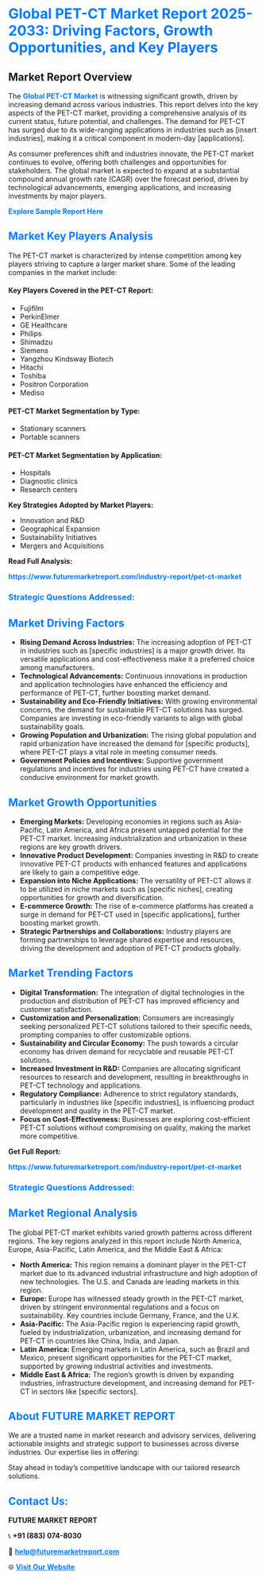 <h1 style="color: #007BFF;">Global PET-CT Market Report 2025-2033: Driving Factors, Growth Opportunities, and Key Players</h1>

<section id="overview">
<h2>Market Report Overview</h2>
<p>The <a href="https://www.futuremarketreport.com/industry-report/pet-ct-market" style="color: #007BFF; text-decoration: none;"><strong>Global PET-CT Market</strong></a> is witnessing significant growth, driven by increasing demand across various industries. This report delves into the key aspects of the PET-CT market, providing a comprehensive analysis of its current status, future potential, and challenges. The demand for PET-CT has surged due to its wide-ranging applications in industries such as [insert industries], making it a critical component in modern-day [applications].</p>
<p>As consumer preferences shift and industries innovate, the PET-CT market continues to evolve, offering both challenges and opportunities for stakeholders. The global market is expected to expand at a substantial compound annual growth rate (CAGR) over the forecast period, driven by technological advancements, emerging applications, and increasing investments by major players.</p>
</section>

<section id="overview">
<p><a href="https://www.futuremarketreport.com/request-sample/reportId=82742" style="color: #007BFF; text-decoration: none;"><strong>Explore Sample Report Here</strong></a></p>
</section>

<section id="key-players">
<h2 style="color: #007BFF;">Market Key Players Analysis</h2>
<p>The PET-CT market is characterized by intense competition among key players striving to capture a larger market share. Some of the leading companies in the market include:</p>
<h4>Key Players Covered in the PET-CT Report:</h4>
<ul><li>Fujifilm</li><li>PerkinElmer</li><li>GE Healthcare</li><li>Philips</li><li>Shimadzu</li><li>Siemens</li><li>Yangzhou Kindsway Biotech</li><li>Hitachi</li><li>Toshiba</li><li>Positron Corporation</li><li>Mediso</li></ul>
<h4>PET-CT Market Segmentation by Type:</h4>
<ul><li>Stationary scanners</li><li>Portable scanners</li></ul>

<h4>PET-CT Market Segmentation by Application:</h4>
<ul><li>Hospitals</li><li>Diagnostic clinics</li><li>Research centers</li></ul>
<p><strong>Key Strategies Adopted by Market Players:</strong></p>
<ul>
<li>Innovation and R&D</li>
<li>Geographical Expansion</li>
<li>Sustainability Initiatives</li>
<li>Mergers and Acquisitions</li>
</ul>
</section>

<section>
<p><strong>Read Full Analysis: </strong></p><a href="https://www.futuremarketreport.com/industry-report/pet-ct-market" style="color: #007BFF; text-decoration: none;"><strong>https://www.futuremarketreport.com/industry-report/pet-ct-market</strong></a>
<h3 style="color: #007BFF;">Strategic Questions Addressed:</h3>
</section>

<section id="driving-factors">
<h2 style="color: #007BFF;">Market Driving Factors</h2>
<ul>
<li><strong>Rising Demand Across Industries:</strong> The increasing adoption of PET-CT in industries such as [specific industries] is a major growth driver. Its versatile applications and cost-effectiveness make it a preferred choice among manufacturers.</li>
<li><strong>Technological Advancements:</strong> Continuous innovations in production and application technologies have enhanced the efficiency and performance of PET-CT, further boosting market demand.</li>
<li><strong>Sustainability and Eco-Friendly Initiatives:</strong> With growing environmental concerns, the demand for sustainable PET-CT solutions has surged. Companies are investing in eco-friendly variants to align with global sustainability goals.</li>
<li><strong>Growing Population and Urbanization:</strong> The rising global population and rapid urbanization have increased the demand for [specific products], where PET-CT plays a vital role in meeting consumer needs.</li>
<li><strong>Government Policies and Incentives:</strong> Supportive government regulations and incentives for industries using PET-CT have created a conducive environment for market growth.</li>
</ul>
</section>

<section id="growth-opportunities">
<h2 style="color: #007BFF;">Market Growth Opportunities</h2>
<ul>
<li><strong>Emerging Markets:</strong> Developing economies in regions such as Asia-Pacific, Latin America, and Africa present untapped potential for the PET-CT market. Increasing industrialization and urbanization in these regions are key growth drivers.</li>
<li><strong>Innovative Product Development:</strong> Companies investing in R&D to create innovative PET-CT products with enhanced features and applications are likely to gain a competitive edge.</li>
<li><strong>Expansion into Niche Applications:</strong> The versatility of PET-CT allows it to be utilized in niche markets such as [specific niches], creating opportunities for growth and diversification.</li>
<li><strong>E-commerce Growth:</strong> The rise of e-commerce platforms has created a surge in demand for PET-CT used in [specific applications], further boosting market growth.</li>
<li><strong>Strategic Partnerships and Collaborations:</strong> Industry players are forming partnerships to leverage shared expertise and resources, driving the development and adoption of PET-CT products globally.</li>
</ul>
</section>

<section id="trending-factors">
<h2 style="color: #007BFF;">Market Trending Factors</h2>
<ul>
<li><strong>Digital Transformation:</strong> The integration of digital technologies in the production and distribution of PET-CT has improved efficiency and customer satisfaction.</li>
<li><strong>Customization and Personalization:</strong> Consumers are increasingly seeking personalized PET-CT solutions tailored to their specific needs, prompting companies to offer customizable options.</li>
<li><strong>Sustainability and Circular Economy:</strong> The push towards a circular economy has driven demand for recyclable and reusable PET-CT solutions.</li>
<li><strong>Increased Investment in R&D:</strong> Companies are allocating significant resources to research and development, resulting in breakthroughs in PET-CT technology and applications.</li>
<li><strong>Regulatory Compliance:</strong> Adherence to strict regulatory standards, particularly in industries like [specific industries], is influencing product development and quality in the PET-CT market.</li>
<li><strong>Focus on Cost-Effectiveness:</strong> Businesses are exploring cost-efficient PET-CT solutions without compromising on quality, making the market more competitive.</li>
</ul>
</section>

<section>
<p><strong>Get Full Report: </strong></p><a href="https://www.futuremarketreport.com/industry-report/pet-ct-market" style="color: #007BFF; text-decoration: none;"><strong>https://www.futuremarketreport.com/industry-report/pet-ct-market</strong></a>
<h3 style="color: #007BFF;">Strategic Questions Addressed:</h3>
</section>


<section id="regional-analysis">
<h2 style="color: #007BFF;">Market Regional Analysis</h2>
<p>The global PET-CT market exhibits varied growth patterns across different regions. The key regions analyzed in this report include North America, Europe, Asia-Pacific, Latin America, and the Middle East & Africa:</p>
<ul>
<li><strong>North America:</strong> This region remains a dominant player in the PET-CT market due to its advanced industrial infrastructure and high adoption of new technologies. The U.S. and Canada are leading markets in this region.</li>
<li><strong>Europe:</strong> Europe has witnessed steady growth in the PET-CT market, driven by stringent environmental regulations and a focus on sustainability. Key countries include Germany, France, and the U.K.</li>
<li><strong>Asia-Pacific:</strong> The Asia-Pacific region is experiencing rapid growth, fueled by industrialization, urbanization, and increasing demand for PET-CT in countries like China, India, and Japan.</li>
<li><strong>Latin America:</strong> Emerging markets in Latin America, such as Brazil and Mexico, present significant opportunities for the PET-CT market, supported by growing industrial activities and investments.</li>
<li><strong>Middle East & Africa:</strong> The region’s growth is driven by expanding industries, infrastructure development, and increasing demand for PET-CT in sectors like [specific sectors].</li>
</ul>
</section>

<footer>
<h2 style="color: #007BFF;">About FUTURE MARKET REPORT</h2>
<p>We are a trusted name in market research and advisory services, delivering actionable insights and strategic support to businesses across diverse industries. Our expertise lies in offering:</p>

<p>Stay ahead in today’s competitive landscape with our tailored research solutions.</p>

<h2 style="color: #007BFF;">Contact Us:</h2>
<p><strong>FUTURE MARKET REPORT</strong></p>
<p>📞 <strong>+91 (883) 074-8030</strong></p>
<p>📧 <strong><a href="mailto:help@futuremarketreport.com" style="color: #007BFF;">help@futuremarketreport.com</a></strong></p>
<p>🌐 <strong><a href="https://www.futuremarketreport.com/" style="color: #007BFF;">Visit Our Website</a></strong></p>
</footer>